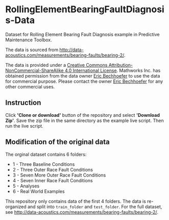 # RollingElementBearingFaultDiagnosis-Data
Dataset for Rolling Element Bearing Fault Diagnosis example in Predictive Maintenance Toolbox.

The data is sourced from http://data-acoustics.com/measurements/bearing-faults/bearing-2/.

The data is provided under a [Creative Commons Attribution-NonCommercial-ShareAlike 4.0 International License](https://creativecommons.org/licenses/by-nc-sa/4.0/). Mathworks Inc. has obtained permission from the data owner [Eric Bechhoefer](mailto:eric@gpms-vt.com) to use the data for commercial purpose. Please contact the owner [Eric Bechhoefer](mailto:eric@gpms-vt.com) for any other commercial uses.

## Instruction
Click **'Clone or download'** button of the repository and select **'Download Zip'**. Save the zip file in the same directory as the example live script. Then run the live script.

## Modification of the original data
The orginal dataset contains 6 folders:
- 1 - Three Baseline Conditions
- 2 - Three Outer Race Fault Conditions
- 3 - Seven More Outer Race Fault Conditions
- 4 - Seven Inner Race Fault Conditions
- 5 - Analyses
- 6 - Real World Examples

This repository only contains data of the first 4 folders. The data is re-organized and split into ```train_folder``` and ```test_folder```. For the full dataset, see http://data-acoustics.com/measurements/bearing-faults/bearing-2/.
